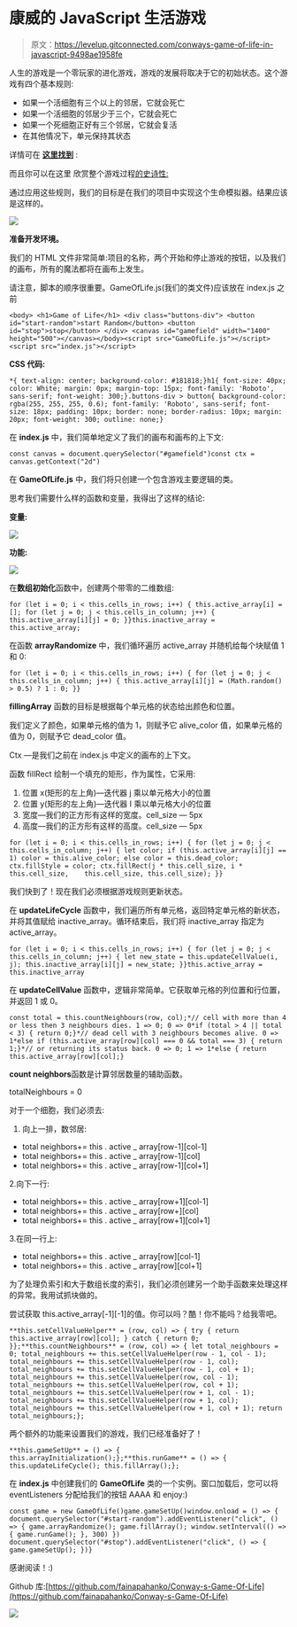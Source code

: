 # 康威的 JavaScript 生活游戏

> 原文：<https://levelup.gitconnected.com/conways-game-of-life-in-javascript-9498ae1958fe>

人生的游戏是一个零玩家的进化游戏，游戏的发展将取决于它的初始状态。这个游戏有四个基本规则:

*   如果一个活细胞有三个以上的邻居，它就会死亡
*   如果一个活细胞的邻居少于三个，它就会死亡
*   如果一个死细胞正好有三个邻居，它就会复活
*   在其他情况下，单元保持其状态

详情可在 [**这里找到**](https://en.wikipedia.org/wiki/Conway%27s_Game_of_Life) :

而且你可以在这里 欣赏整个游戏过程[的史诗性:](https://www.youtube.com/watch?v=C2vgICfQawE&t=214s)

通过应用这些规则，我们的目标是在我们的项目中实现这个生命模拟器。结果应该是这样的。

![](img/03be0cc2a9d1183c17d8975b0e0dd6d6.png)

**准备开发环境。**

我们的 HTML 文件非常简单:项目的名称，两个开始和停止游戏的按钮，以及我们的画布，所有的魔法都将在画布上发生。

请注意，脚本的顺序很重要。GameOfLife.js(我们的类文件)应该放在 index.js 之前

```
<body> <h1>Game of Life</h1> <div class="buttons-div"> <button id="start-random">start Random</button> <button id="stop">stop</button> </div> <canvas id="gamefield" width="1400" height="500"></canvas></body><script src="GameOfLife.js"></script><script src="index.js"></script>
```

**CSS 代码:**

```
*{ text-align: center; background-color: #181818;}h1{ font-size: 40px; color: White; margin: 0px; margin-top: 15px; font-family: 'Roboto', sans-serif; font-weight: 300;}.buttons-div > button{ background-color: rgba(255, 255, 255, 0.6); font-family: 'Roboto', sans-serif; font-size: 18px; padding: 10px; border: none; border-radius: 10px; margin: 20px; font-weight: 300; outline: none;}
```

在 **index.js** 中，我们简单地定义了我们的画布和画布的上下文:

```
const canvas = document.querySelector("#gamefield")const ctx = canvas.getContext("2d")
```

在 **GameOfLife.js** 中，我们将只创建一个包含游戏主要逻辑的类。

思考我们需要什么样的函数和变量，我得出了这样的结论:

**变量:**

![](img/c1f741e9a8a7e699c9b09df1b2c4210c.png)

**功能:**

![](img/896edefe7475e973960a82cd80a22c1e.png)

在**数组初始化**函数中，创建两个带零的二维数组:

```
for (let i = 0; i < this.cells_in_rows; i++) { this.active_array[i] = []; for (let j = 0; j < this.cells_in_column; j++) { this.active_array[i][j] = 0; }}this.inactive_array = this.active_array;
```

在函数 **arrayRandomize** 中，我们循环遍历 active_array 并随机给每个块赋值 1 和 0:

```
for (let i = 0; i < this.cells_in_rows; i++) { for (let j = 0; j < this.cells_in_column; j++) { this.active_array[i][j] = (Math.random() > 0.5) ? 1 : 0; }}
```

**fillingArray** 函数的目标是根据每个单元格的状态给出颜色和位置。

我们定义了颜色，如果单元格的值为 1，则赋予它 alive_color 值，如果单元格的值为 0，则赋予它 dead_color 值。

Ctx —是我们之前在 index.js 中定义的画布的上下文。

函数 fillRect 绘制一个填充的矩形，作为属性，它采用:

1.  位置 x(矩形的左上角)—迭代器 j 乘以单元格大小的位置
2.  位置 y(矩形的左上角)—迭代器 I 乘以单元格大小的位置
3.  宽度—我们的正方形有这样的宽度。cell_size — 5px
4.  高度—我们的正方形有这样的高度。cell_size — 5px

```
for (let i = 0; i < this.cells_in_rows; i++) { for (let j = 0; j < this.cells_in_column; j++) { let color; if (this.active_array[i][j] == 1) color = this.alive_color; else color = this.dead_color; ctx.fillStyle = color; ctx.fillRect(j * this.cell_size, i * this.cell_size,    this.cell_size, this.cell_size); }}
```

我们快到了！现在我们必须根据游戏规则更新状态。

在 **updateLifeCycle** 函数中，我们遍历所有单元格，返回特定单元格的新状态，并将其值赋给 inactive_array。循环结束后，我们将 inactive_array 指定为 active_array。

```
for (let i = 0; i < this.cells_in_rows; i++) { for (let j = 0; j < this.cells_in_column; j++) { let new_state = this.updateCellValue(i, j); this.inactive_array[i][j] = new_state; }}this.active_array = this.inactive_array
```

在 **updateCellValue** 函数中，逻辑非常简单。它获取单元格的列位置和行位置，并返回 1 或 0。

```
const total = this.countNeighbours(row, col);*// cell with more than 4 or less then 3 neighbours dies. 1 => 0; 0 => 0*if (total > 4 || total < 3) { return 0;}*// dead cell with 3 neighbours becomes alive. 0 => 1*else if (this.active_array[row][col] === 0 && total === 3) { return 1;}*// or returning its status back. 0 => 0; 1 => 1*else { return this.active_array[row][col];}
```

**count neighbors**函数是计算邻居数量的辅助函数。

totalNeighbours = 0

对于一个细胞，我们必须去:

1.  向上一排，数邻居:

*   total neighbors+= this . active _ array[row-1][col-1]
*   total neighbors+= this . active _ array[row-1][col]
*   total neighbors+= this . active _ array[row-1][col+1]

2.向下一行:

*   total neighbors+= this . active _ array[row+1][col-1]
*   total neighbors+= this . active _ array[row+][col]
*   total neighbors+= this . active _ array[row+1][col+1]

3.在同一行上:

*   total neighbors+= this . active _ array[row][col-1]
*   total neighbors+= this . active _ array[row][col+1]

为了处理负索引和大于数组长度的索引，我们必须创建另一个助手函数来处理这样的异常。我用试抓块做的。

尝试获取 this.active_array[-1][-1]的值。你可以吗？酷！你不能吗？给我零吧。

```
**this.setCellValueHelper** = (row, col) => { try { return this.active_array[row][col]; } catch { return 0; }};**this.countNeighbours** = (row, col) => { let total_neighbours = 0; total_neighbours += this.setCellValueHelper(row - 1, col - 1); total_neighbours += this.setCellValueHelper(row - 1, col); total_neighbours += this.setCellValueHelper(row - 1, col + 1); total_neighbours += this.setCellValueHelper(row, col - 1); total_neighbours += this.setCellValueHelper(row, col + 1); total_neighbours += this.setCellValueHelper(row + 1, col - 1); total_neighbours += this.setCellValueHelper(row + 1, col); total_neighbours += this.setCellValueHelper(row + 1, col + 1); return total_neighbours;};
```

两个额外的功能来设置我们的游戏，我们已经准备好了！

```
**this.gameSetUp** = () => { this.arrayInitialization();};**this.runGame** = () => { this.updateLifeCycle(); this.fillArray();};
```

在 **index.js** 中创建我们的 **GameOfLife** 类的一个实例。窗口加载后，您可以将 eventListeners 分配给我们的按钮 AAAA 和 enjoy:)

```
const game = new GameOfLife()game.gameSetUp()window.onload = () => { document.querySelector("#start-random").addEventListener("click", () => { game.arrayRandomize(); game.fillArray(); window.setInterval(() => { game.runGame(); }, 300) }) document.querySelector("#stop").addEventListener("click", () => { game.gameSetUp(); })}
```

感谢阅读！:)

Github 库:[https://github.com/fainapahanko/Conway-s-Game-Of-Life](https://github.com/fainapahanko/Conway-s-Game-Of-Life)

![](img/c564ee576aba6d63bb5e2a2bf583bab7.png)